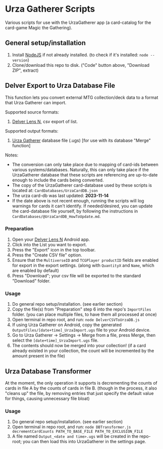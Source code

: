 # Urza Gatherer Scripts

Various scripts for use with the UrzaGatherer app (a card-catalog for the card-game Magic the Gathering).

## General setup/installation

1) Install [NodeJS](https://nodejs.org/en/download) if not already installed. (to check if it's installed: `node --version`)
2) Clone/download this repo to disk. ("Code" button above, "Download ZIP", extract)

## Delver Export to Urza Database File

This function lets you convert external MTG collection/deck data to a format that Urza Gatherer can import.

Supported source formats:
1) [Delver Lens N](https://play.google.com/store/apps/details?id=delverlab.delverlens), csv export of list.

Supported output formats:
1) [Urza Gatherer](https://www.urzagatherer.com) database file (.ugs) [for use with its database "Merge" function]

Notes:
* The conversion can only take place due to mapping of card-ids between various systems/databases. Naturally, this can only take place if the UrzaGatherer database that these scripts are referencing are up-to-date enough to include the cards being converted.
* The copy of the UrzaGatherer card-database used by these scripts is located at: `CardDatabases/UrzaCardDB.json`
* The urza card-db was last updated: **2023-11-14**
* If the date above is not recent enough, running the scripts will log warnings for cards it can't identify. If needed/desired, you can update the card-database file yourself, by following the instructions in `CardDatabases/@UrzaCardDB_HowToUpdate.md`.

### Preparation

1) Open your [Delver Lens N](https://play.google.com/store/apps/details?id=delverlab.delverlens) Android app.
2) Click into the List you want to export.
3) Press the "Export" icon in the top toolbar.
4) Press the "Create CSV file" option.
5) Ensure that the `MultiverseID` and `TCGPlayer productID` fields are enabled for export in the export settings. (along with `QuantityX` and `Name`, which are enabled by default)
6) Press "Download"; your csv file will be exported to the standard "Download" folder.

### Usage

1) Do general repo setup/installation. (see earlier section)
2) Copy the file(s) from "Preparation" step 6 into the repo's `ImportFiles` folder. (you can place multiple files, to have them all processed at once)
3) Open terminal in repo root, and run: `node DelverCSVToUrzaDB.js`
4) If using Urza Gatherer on Android, copy the generated `OutputFiles/[date+time]_UrzaImport.ugs` file to your Android device.
5) Go to Urza Gatherer -> Settings -> Merge from a file, press Merge, then select the `[date+time]_UrzaImport.ugs` file.
6) The contents should now be merged into your collection! (if a card already existed in your collection, the count will be incremented by the amount present in the file)

## Urza Database Transformer

At the moment, the only operation it supports is decrementing the counts of cards in file A by the counts of cards in file B. (though in the process, it also "cleans up" the file, by removing entries that just specify the default value for things, causing unnecessary file bloat)

### Usage

1) Do general repo setup/installation. (see earlier section)
2) Open terminal in repo root, and run: `node DBTransformer.js decrementCardCounts PATH_TO_BASE_FILE PATH_TO_EXCLUSION_FILE`
3) A file named `Output_<date and time>.ugs` will be created in the repo-root; you can then load this into UrzaGatherer in the settings page.
